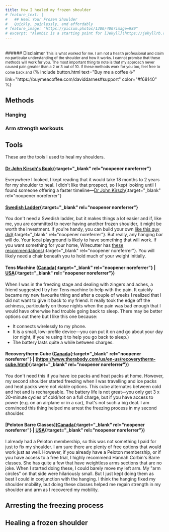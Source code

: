 ```yaml
---
title: How I healed my frozen shoulder
# feature_text: |
#   ## Heal Your Frozen Shoulder
#   Quickly, painlessly, and affordably
# feature_image: "https://picsum.photos/1300/400?image=989"
# excerpt: "Alembic is a starting point for [Jekyll](https://jekyllrb.com/) projects. Rather than starting from scratch, this boilerplate is designed to get the ball rolling immediately. Install it, configure it, tweak it, push it."
---
```



<br>
###### Disclaimer
<small>This is what worked for me. I am not a health professional and claim no particular understanding of the shoulder and how it works. I cannot promise that these methods will work for you. The most important thing to note is that my approach never caused pain greater than a 2 or 3 out of 10. If these methods work for you too, feel free to come back and </small> {% include button.html text="Buy me a coffee ☕️" link="https://buymeacoffee.com/daviddarnes#support" color="#f68140" %} 

## Methods
### Hanging


### Arm strength workouts

## Tools

These are the tools I used to heal my shoulders.

#### [Dr John Kirsch's Book](https://www.amazon.com/Shoulder-Solution-Prevention-Revised-Expanded/dp/1589096428/ref=sr_1_1?keywords=shoulder%20pain%20solution%20and%20prevention%205th%20edition&qid=1573129382&s=books&sr=1-1){:target="_blank" rel="noopener noreferrer"}
Everywhere I looked, I kept reading that it would take 18 months to 2 years for my shoulder to heal. I didn't like that prospect, so I kept looking until I found someone offering a faster timeline—[Dr John Kirsch](https://www.kirschshoulder.com/){:target="_blank" rel="noopener noreferrer"}

#### [Swedish Ladder](https://www.northernfitness.ca/products/wallbars-14-bars?srsltid=AfmBOopihphTArbFVPg1t_Wv546zJ873tg7TniVcYswf_gjcEnXedV_5){:target="_blank" rel="noopener noreferrer"}
You don't need a Swedish ladder, but it makes things a lot easier and if, like me, you are committed to never having another frozen shoulder, it might be worth the investment. If you're handy, you can build your own [like this guy did](https://www.instructables.com/Swedish-Ladder/){:target="_blank" rel="noopener noreferrer"}. But really, any hanging bar will do. Your local playground is likely to have something that will work. If you want something for your home, Wirecutter has [these recommendations](https://www.nytimes.com/wirecutter/reviews/best-pull-up-bars/){:target="_blank" rel="noopener noreferrer"}. You will likely need a chair beneath you to hold much of your weight initially.

#### Tens Machine ([Canada](https://www.therabody.com/us/en-us/powerdot-uno-blue.html){:target="_blank" rel="noopener noreferrer"} | [USA](https://www.therabody.com/us/en-us/powerdot-uno-blue.html){:target="_blank" rel="noopener noreferrer"})
When I was in the freezing stage and dealing with zingers and aches, a friend suggested I try her Tens machine to help with the pain. It quickly became my new favourite thing and after a couple of weeks I realized that I did not want to give it back to my friend. It really took the edge off the achiness, particularly on those nights when the pain was bad enough that I would have otherwise had trouble going back to sleep. There may be better options out there but I like this one because:
- It connects wirelessly to my phone.
- It is a small, low-profile device—you can put it on and go about your day (or night, if you're using it to help you go back to sleep.)
- The battery lasts quite a while between charges.

#### Recoverytherm Cube ([Canada](https://www.therabody.com/ca/en-ca/recoverytherm-cube.html){:target="_blank" rel="noopener noreferrer"} | (https://www.therabody.com/us/en-us/recoverytherm-cube.html){:target="_blank" rel="noopener noreferrer"})
You don't need this if you have ice packs and heat packs at home. However, my second shoulder started freezing when I was travelling and ice packs and heat packs were not viable options. This cube alternates between cold and hot and is rechargeable. The battery life is not great—you only get 3 x 20-minute cycles of cold/hot on a full charge, but if you have access to power (e.g. on an airplane or in a car), that's not such a big deal. I am convinced this thing helped me arrest the freezing process in my second shoulder.

#### [Peloton Barre Classes]([Canada](https://www.onepeloton.com/en-CA/app){:target="_blank" rel="noopener noreferrer"} | [USA]([recoverytherm-cube.html](https://www.onepeloton.com/app)){:target="_blank" rel="noopener noreferrer"})
I already had a Peloton membership, so this was not something I paid for just to fix my shoulder. I am sure there are plenty of free options that would work just as well. However, if you already have a Peloton membership, or if you have access to a free trial, I highly recommend Hannah Corbin's Barre classes. She has quite a few that have weightless arms sections that are no joke. When I started doing these, I could barely move my left arm. My "arm circles" on that side were hilariously small. But I just kept doing them as best I could in conjunction with the hanging. I think the hanging fixed my shoulder mobility, but doing these classes helped me regain strength in my shoulder and arm as I recovered my mobility.

## Arresting the freezing process

## Healing a frozen shoulder


